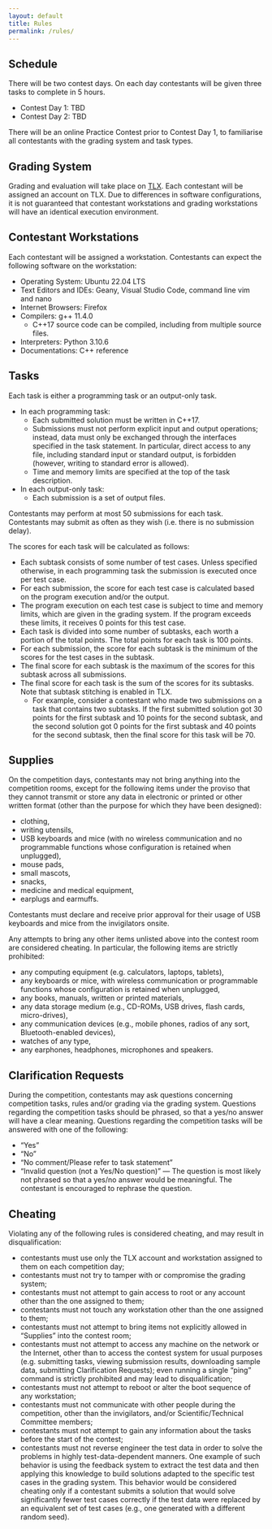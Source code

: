 ```yaml
---
layout: default
title: Rules
permalink: /rules/
---
```


## Schedule

There will be two contest days. On each day contestants will be given three tasks to complete in 5 hours.

- Contest Day 1: TBD
- Contest Day 2: TBD

There will be an online Practice Contest prior to Contest Day 1, to familiarise all contestants with the grading system and task types.

## Grading System

Grading and evaluation will take place on [TLX](https://tlx.toki.id/). Each contestant will be assigned an account on TLX. Due to differences in software configurations, it is not guaranteed that contestant workstations and grading workstations will have an identical execution environment.

## Contestant Workstations

Each contestant will be assigned a workstation. Contestants can expect the following software on the workstation:
- Operating System: Ubuntu 22.04 LTS
- Text Editors and IDEs: Geany, Visual Studio Code, command line vim and nano
- Internet Browsers: Firefox
- Compilers: g++ 11.4.0
    - C++17 source code can be compiled, including from multiple source files.
- Interpreters: Python 3.10.6
- Documentations: C++ reference

## Tasks

Each task is either a programming task or an output-only task.

- In each programming task:
    - Each submitted solution must be written in C++17.
    - Submissions must not perform explicit input and output operations; instead, data must only be exchanged through the interfaces specified in the task statement. In particular, direct access to any file, including standard input or standard output, is forbidden (however, writing to standard error is allowed).
    - Time and memory limits are specified at the top of the task description.
- In each output-only task:
    - Each submission is a set of output files.

Contestants may perform at most 50 submissions for each task. Contestants may submit as often as they wish (i.e. there is no submission delay).

The scores for each task will be calculated as follows:

- Each subtask consists of some number of test cases. Unless specified otherwise, in each programming task the submission is executed once per test case.
- For each submission, the score for each test case is calculated based on the program execution and/or the output.
- The program execution on each test case is subject to time and memory limits, which are given in the grading system. If the program exceeds these limits, it receives 0 points for this test case.
- Each task is divided into some number of subtasks, each worth a portion of the total points. The total points for each task is 100 points.
- For each submission, the score for each subtask is the minimum of the scores for the test cases in the subtask.
- The final score for each subtask is the maximum of the scores for this subtask across all submissions.
- The final score for each task is the sum of the scores for its subtasks. Note that subtask stitching is enabled in TLX.
    - For example, consider a contestant who made two submissions on a task that contains two subtasks. If the first submitted solution got 30 points for the first subtask and 10 points for the second subtask, and the second solution got 0 points for the first subtask and 40 points for the second subtask, then the final score for this task will be 70.

## Supplies

On the competition days, contestants may not bring anything into the competition rooms, except for the following items under the proviso that they cannot transmit or store any data in electronic or printed or other written format (other than the purpose for which they have been designed):

- clothing,
- writing utensils,
- USB keyboards and mice (with no wireless communication and no programmable functions whose configuration is retained when unplugged),
- mouse pads,
- small mascots,
- snacks,
- medicine and medical equipment,
- earplugs and earmuffs.

Contestants must declare and receive prior approval for their usage of USB keyboards and mice from the invigilators onsite.

Any attempts to bring any other items unlisted above into the contest room are considered cheating. In particular, the following items are strictly prohibited:

- any computing equipment (e.g. calculators, laptops, tablets),
- any keyboards or mice, with wireless communication or programmable functions whose configuration is retained when unplugged,
- any books, manuals, written or printed materials,
- any data storage medium (e.g., CD-ROMs, USB drives, flash cards, micro-drives),
- any communication devices (e.g., mobile phones, radios of any sort, Bluetooth-enabled devices),
- watches of any type,
- any earphones, headphones, microphones and speakers.

## Clarification Requests

During the competition, contestants may ask questions concerning competition tasks, rules and/or grading via the grading system. Questions regarding the competition tasks should be phrased, so that a yes/no answer will have a clear meaning. Questions regarding the competition tasks will be answered with one of the following:

- “Yes”
- “No”
- “No comment/Please refer to task statement”
- “Invalid question (not a Yes/No question)” — The question is most likely not phrased so that a yes/no answer would be meaningful. The contestant is encouraged to rephrase the question.

## Cheating

Violating any of the following rules is considered cheating, and may result in disqualification:

- contestants must use only the TLX account and workstation assigned to them on each competition day;
- contestants must not try to tamper with or compromise the grading system;
- contestants must not attempt to gain access to root or any account other than the one assigned to them;
- contestants must not touch any workstation other than the one assigned to them;
- contestants must not attempt to bring items not explicitly allowed in “Supplies” into the contest room;
- contestants must not attempt to access any machine on the network or the Internet, other than to access the contest system for usual purposes (e.g. submitting tasks, viewing submission results, downloading sample data, submitting Clarification Requests); even running a single “ping” command is strictly prohibited and may lead to disqualification;
- contestants must not attempt to reboot or alter the boot sequence of any workstation;
- contestants must not communicate with other people during the competition, other than the invigilators, and/or Scientific/Technical Committee members;
- contestants must not attempt to gain any information about the tasks before the start of the contest;
- contestants must not reverse engineer the test data in order to solve the problems in highly test-data-dependent manners. One example of such behavior is using the feedback system to extract the test data and then applying this knowledge to build solutions adapted to the specific test cases in the grading system. This behavior would be considered cheating only if a contestant submits a solution that would solve significantly fewer test cases correctly if the test data were replaced by an equivalent set of test cases (e.g., one generated with a different random seed).

